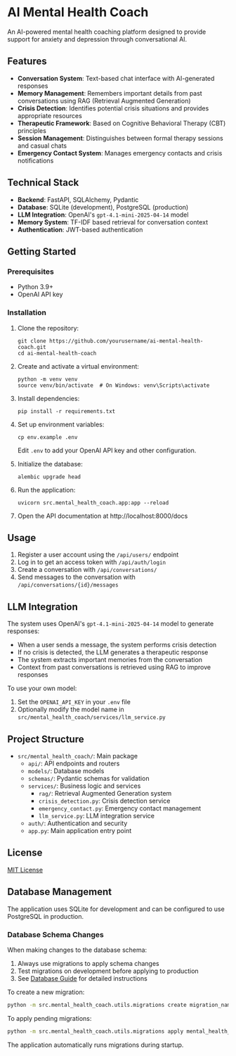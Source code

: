 # AI Mental Health Coach

An AI-powered mental health coaching platform designed to provide support for anxiety and depression through conversational AI.

## Features

- **Conversation System**: Text-based chat interface with AI-generated responses
- **Memory Management**: Remembers important details from past conversations using RAG (Retrieval Augmented Generation)
- **Crisis Detection**: Identifies potential crisis situations and provides appropriate resources
- **Therapeutic Framework**: Based on Cognitive Behavioral Therapy (CBT) principles
- **Session Management**: Distinguishes between formal therapy sessions and casual chats
- **Emergency Contact System**: Manages emergency contacts and crisis notifications

## Technical Stack

- **Backend**: FastAPI, SQLAlchemy, Pydantic
- **Database**: SQLite (development), PostgreSQL (production)
- **LLM Integration**: OpenAI's `gpt-4.1-mini-2025-04-14` model
- **Memory System**: TF-IDF based retrieval for conversation context
- **Authentication**: JWT-based authentication

## Getting Started

### Prerequisites

- Python 3.9+
- OpenAI API key

### Installation

1. Clone the repository:
   ```
   git clone https://github.com/yourusername/ai-mental-health-coach.git
   cd ai-mental-health-coach
   ```

2. Create and activate a virtual environment:
   ```
   python -m venv venv
   source venv/bin/activate  # On Windows: venv\Scripts\activate
   ```

3. Install dependencies:
   ```
   pip install -r requirements.txt
   ```

4. Set up environment variables:
   ```
   cp env.example .env
   ```
   Edit `.env` to add your OpenAI API key and other configuration.

5. Initialize the database:
   ```
   alembic upgrade head
   ```

6. Run the application:
   ```
   uvicorn src.mental_health_coach.app:app --reload
   ```

7. Open the API documentation at http://localhost:8000/docs

## Usage

1. Register a user account using the `/api/users/` endpoint
2. Log in to get an access token with `/api/auth/login`
3. Create a conversation with `/api/conversations/`
4. Send messages to the conversation with `/api/conversations/{id}/messages`

## LLM Integration

The system uses OpenAI's `gpt-4.1-mini-2025-04-14` model to generate responses:

- When a user sends a message, the system performs crisis detection
- If no crisis is detected, the LLM generates a therapeutic response
- The system extracts important memories from the conversation
- Context from past conversations is retrieved using RAG to improve responses

To use your own model:
1. Set the `OPENAI_API_KEY` in your `.env` file
2. Optionally modify the model name in `src/mental_health_coach/services/llm_service.py`

## Project Structure

- `src/mental_health_coach/`: Main package
  - `api/`: API endpoints and routers
  - `models/`: Database models
  - `schemas/`: Pydantic schemas for validation
  - `services/`: Business logic and services
    - `rag/`: Retrieval Augmented Generation system
    - `crisis_detection.py`: Crisis detection service
    - `emergency_contact.py`: Emergency contact management
    - `llm_service.py`: LLM integration service
  - `auth/`: Authentication and security
  - `app.py`: Main application entry point

## License

[MIT License](LICENSE) 

## Database Management

The application uses SQLite for development and can be configured to use PostgreSQL in production.

### Database Schema Changes

When making changes to the database schema:

1. Always use migrations to apply schema changes
2. Test migrations on development before applying to production
3. See [Database Guide](docs/database.md) for detailed instructions

To create a new migration:

```bash
python -m src.mental_health_coach.utils.migrations create migration_name "Description of migration"
```

To apply pending migrations:

```bash
python -m src.mental_health_coach.utils.migrations apply mental_health_coach.db
```

The application automatically runs migrations during startup. 